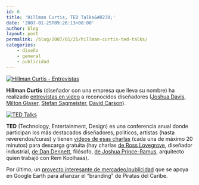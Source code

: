 ```yaml
---
id: 6
title: 'Hillman Curtis, TED Talks&#8230;'
date: '2007-01-25T09:26:13+00:00'
author: blog
layout: post
permalink: /blog/2007/01/25/hillman-curtis-ted-talks/
categories:
    - diseño
    - general
    - publicidad
---
```


[![Hillman Curtis - Entrevistas](//www.mauriciogiraldo.com/blog/wp-content/uploads/2007/04/hillmancurtis.jpg)](http://www.hillmancurtis.com/hc_web/film_video.shtml)

**Hillman Curtis** (diseñador con una empresa que lleva su nombre) ha realizado [entrevistas en video](http://www.hillmancurtis.com/hc_web/film_video.shtml) a reconocidos diseñadores ([Joshua Davis](http://www.hillmancurtis.com/hc_web/film_video/source/cpro_joshdavis.php), [Milton Glaser](http://www.hillmancurtis.com/hc_web/film_video/source/milton.php), [Stefan Sagmeister](http://www.hillmancurtis.com/hc_web/film_video/source/sag.php), [David Carson](http://www.hillmancurtis.com/hc_web/film_video/source/carson.php)).

[![TED Talks](//www.mauriciogiraldo.com/blog/wp-content/uploads/2007/03/tedtalks.gif)](http://www.ted.com/tedtalks/ "clic para ver las TED Talks")

**TED** (Technology, Entertainment, Design) es una conferencia anual donde participan los más destacados diseñadores, politicos, artistas (hasta reverendos/curas) y tienen [videos de esas charlas](http://www.ted.com/tedtalks/) (cada una de máximo 20 minutos) para descarga gratuita (hay charlas [de Ross Lovegrove](http://www.ted.com/tedtalks/tedtalksplayer.cfm?key=r_lovegrove), diseñador industrial, [de Dan Dennett](http://www.ted.com/tedtalks/tedtalksplayer.cfm?key=d_dennett), filósofo, [de Joshua Prince-Ramus](http://www.ted.com/tedtalks/tedtalksplayer.cfm?key=j_prince_ramus), arquitecto quien trabajó con Rem Koolhaas).

Por último, un [proyecto interesante de mercadeo/publicidad](http://www.discoverpirateisland.com/) que se apoya en Google Earth para afianzar el “branding” de Piratas del Caribe.